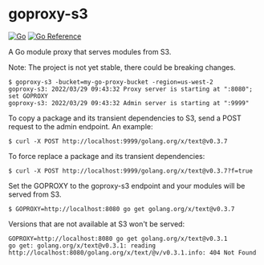 # goproxy-s3

[![Go](https://github.com/rakyll/goproxy-s3/actions/workflows/go.yml/badge.svg)](https://github.com/rakyll/goproxy-s3/actions/workflows/go.yml) [![Go Reference](https://pkg.go.dev/badge/github.com/rakyll/goproxy-s3/proxy.svg)](https://pkg.go.dev/github.com/rakyll/goproxy-s3/proxy)

A Go module proxy that serves modules from S3.

Note: The project is not yet stable, there could be breaking changes.

```
$ goproxy-s3 -bucket=my-go-proxy-bucket -region=us-west-2
goproxy-s3: 2022/03/29 09:43:32 Proxy server is starting at ":8080"; set GOPROXY
goproxy-s3: 2022/03/29 09:43:32 Admin server is starting at ":9999"
```

To copy a package and its transient dependencies to S3, send a POST request to
the admin endpoint. An example:
```
$ curl -X POST http://localhost:9999/golang.org/x/text@v0.3.7
```

To force replace a package and its transient dependencies:
```
$ curl -X POST http://localhost:9999/golang.org/x/text@v0.3.7?f=true
```

Set the GOPROXY to the goproxy-s3 endpoint and your modules will be served from S3.

```
$ GOPROXY=http://localhost:8080 go get golang.org/x/text@v0.3.7
```

Versions that are not available at S3 won't be served:

```
GOPROXY=http://localhost:8080 go get golang.org/x/text@v0.3.1
go get: golang.org/x/text@v0.3.1: reading http://localhost:8080/golang.org/x/text/@v/v0.3.1.info: 404 Not Found
```
